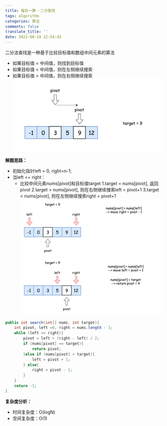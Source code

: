 ```yaml
---
title: 每日一算--二分查找
tags: algorithm
categories: 算法
comments: false
translate_title: ''
date: 2021-08-19 22:54:43
---
```

二分法查找是一种基于比较目标值和数组中间元素的算法
- 如果目标值 = 中间值，则找到目标值
- 如果目标值 < 中间值，则在左侧继续搜索
- 如果目标值 > 中间值，则在右侧继续搜索
![二分查找](./algorithm/01.png)
  
**解题思路：**
- 初始化指针left = 0, right=n-1;
- 当left <= right： 
  - 比较中间元素nums[pivot]和目标值target
    1.target = nums[pivot], 返回pivot
    2.target > nums[pivot], 则在右侧继续搜索left = pivot+1
    3.target < nums[pivot], 则在左侧继续搜索right = pivot+1
    ![](./algorithm/02.png)
    ![](./algorithm/03.png)
    
```java
public int search(int[] nums, int target){
    int pivot, left =0, right = nums.length - 1;
    while (left <= right){
        pivot = left + (right - left) / 2;
        if (nums[pivot] == target){
            return pivot;
        }else if (nums[pivot] < target){
            left = pivot + 1;
        } else{
            right = pivot - 1;
        }
    }
    return -1;
}
```
**复杂度分析：**
- 时间复杂度：O(logN) 
- 空间复杂度：O(1)